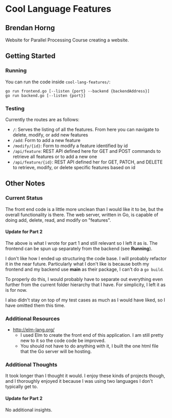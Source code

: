 # Cool Language Features
## Brendan Horng

Website for Parallel Processing Course creating a website.

## Getting Started

### Running

You can run the code inside `cool-lang-features/`:

```
go run frontend.go [--listen {port} --backend {backendAddress}]
go run backend.go [--listen {port}]
```

### Testing

Currently the routes are as follows:
- `/`: Serves the listing of all the features. From here you can navigate to delete, modify, or add new features
- `/add`: Form to add a new feature
- `/modify/{id}`: Form to modify a feature identified by id
- `/api/feature`: REST API defined here for GET and POST commands to retrieve all features or to add a new one
- `/api/feature/{id}`: REST API defined her for GET, PATCH, and DELETE to retrieve, modify, or delete specific features based on id

## Other Notes

### Current Status

The front end code is a little more unclean than I would like it to be, but the overall functionality is there. The web server, written in Go, is capable of doing add, delete, read, and modify on "features".

#### Update for Part 2

The above is what I wrote for part 1 and still relevant so I left it as is. The frontend can be spun up separately from the backend (see **Running**).

I don't like how I ended up structuring the code base. I will probably refactor it in the near future. Particularly what I don't like is because both my frontend and my backend use **main** as their package, I can't do a `go build`.

To properly do this, I would probably have to separate out everything even further from the current folder hierarchy that I have. For simplicity, I left it as is for now.

I also didn't stay on top of my test cases as much as I would have liked, so I have omitted them this time.

### Additional Resources

- http://elm-lang.org/
    - I used Elm to create the front end of this application. I am still pretty new to it so the code code be improved.
    - You should not have to do anything with it, I built the one html file that the Go server will be hosting.

### Additional Thoughts

It took longer than I thought it would. I enjoy these kinds of projects though, and I thoroughly enjoyed it because I was using two languages I don't typically get to.

#### Update for Part 2

No additional insights.
